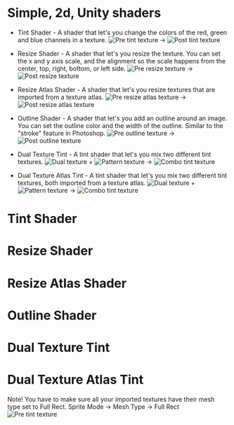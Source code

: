 # Simple, 2d, Unity shaders

* Tint Shader - A shader that let's you change the colors of the red, green and blue channels in a texture.
![Pre tint texture](Readme-Images/Tint-1.png?raw=true "Tint 1") -> ![Post tint texture](Readme-Images/Tint-2.png?raw=true "Tint 2")

* Resize Shader - A shader that let's you resize the texture. You can set the x and y axis scale, and the alignment so the scale happens from the center, top, right, bottom, or left side.
![Pre resize texture](Readme-Images/Resize-1.png?raw=true "Tint 1") -> ![Post resize texture](Readme-Images/Resize-2.png?raw=true "Tint 2")

* Resize Atlas Shader - A shader that let's you resize textures that are imported from a texture atlas.
![Pre resize atlas texture](Readme-Images/Resize-Atlas-1.png?raw=true "Tint 1") -> ![Post resize atlas texture](Readme-Images/Resize-Atlas-2.png?raw=true "Tint 2")

* Outline Shader - A shader that let's you add an outline around an image. You can set the outline color and the width of the outline. Similar to the "stroke" feature in Photoshop.
![Pre outline texture](Readme-Images/Outline-1.png?raw=true "Tint 1") -> ![Post outline texture](Readme-Images/Outline-2.png?raw=true "Tint 2")

* Dual Texture Tint - A tint shader that let's you mix two different tint textures.
![Dual texture](Readme-Images/test_texture2.png?raw=true "Texture") + ![Pattern texture](Readme-Images/test_pattern.png?raw=true "Pattern") -> ![Combo tint texture](Readme-Images/Dual-Texture.png?raw=true "Combo")

* Dual Texture Atlas Tint - A tint shader that let's you mix two different tint textures, both imported from a texture atlas.
![Dual texture](Readme-Images/atlas_texture.png?raw=true "Texture") + ![Pattern texture](Readme-Images/atlas_pattern.png?raw=true "Pattern") -> ![Combo tint texture](Readme-Images/Dual-Atlas-Texture.png?raw=true "Combo")

# Tint Shader

# Resize Shader

# Resize Atlas Shader

# Outline Shader

# Dual Texture Tint

# Dual Texture Atlas Tint


Note! You have to make sure all your imported textures have their mesh type set to Full Rect.
Sprite Mode -> Mesh Type -> Full Rect
![Pre tint texture](Readme-Images/tint1.png?raw=true "Tint 1")

